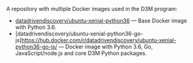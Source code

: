 A repository with multiple Docker images used in the D3M program:

* [datadrivendiscovery/ubuntu-xenial-python36](https://hub.docker.com/r/datadrivendiscovery/ubuntu-xenial-python36/) — Base Docker image with Python 3.6.
* [datadrivendiscovery/ubuntu-xenial-python36-go-js]https://hub.docker.com/r/datadrivendiscovery/ubuntu-xenial-python36-go-js/ — Docker image with Python 3.6, Go, JavaScript/node.js and core D3M Python packages.
